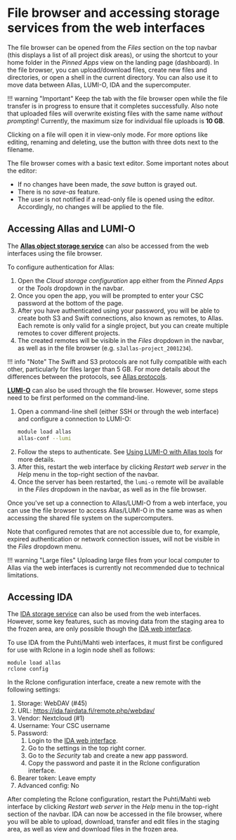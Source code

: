 # File browser and accessing storage services from the web interfaces

The file browser can be opened from the _Files_ section on the top navbar
(this displays a list of all project disk areas), or using the shortcut to your
home folder in the _Pinned Apps_ view on the landing page (dashboard). In the
file browser, you can upload/download files, create new files and directories,
or open a shell in the current directory. You can also use it to move data
between Allas, LUMI-O, IDA and the supercomputer.

!!! warning "Important"
    Keep the tab with the file browser open while the file transfer is in
    progress to ensure that it completes successfully. Also note that uploaded
    files will overwrite existing files with the same name _without prompting_!
    Currently, the maximum size for individual file uploads is **10 GB**.

Clicking on a file will open it in view-only mode. For more options like
editing, renaming and deleting, use the button with three dots next to the
filename. 

The file browser comes with a basic text editor. Some important notes about the
editor:

- If no changes have been made, the _save_ button is grayed out.
- There is no _save-as_ feature.
- The user is not notified if a read-only file is opened using the editor.
  Accordingly, no changes will be applied to the file.

## Accessing Allas and LUMI-O

The **[Allas object storage service](../../computing/allas.md)** can also be
accessed from the web interfaces using the file browser.

To configure authentication for Allas: 

1. Open the _Cloud storage configuration_ app either from the _Pinned Apps_ or
   the _Tools_ dropdown in the navbar.
2. Once you open the app, you will be prompted to enter your CSC password at
   the bottom of the page.
3. After you have authenticated using your password, you will be able to create 
   both S3 and Swift connections, also known as remotes, to Allas. Each remote
   is only valid for a single project, but you can create multiple remotes to
   cover different projects.
4. The created remotes will be visible in the _Files_ dropdown in the navbar,
   as well as in the file browser (e.g. `s3allas-project_2001234`).

!!! info "Note"
    The Swift and S3 protocols are not fully compatible with each other,
    particularly for files larger than 5 GB. For more details about the
    differences between the protocols, see
    [Allas protocols](../../data/Allas/introduction.md#protocols).

**[LUMI-O](https://docs.lumi-supercomputer.eu/storage/lumio/)** can also be
used through the file browser. However, some steps need to be first performed
on the command-line.

1. Open a command-line shell (either SSH or through the web interface) and
   configure a connection to LUMI-O:
   ```bash
   module load allas
   allas-conf --lumi
   ```
2. Follow the steps to authenticate. See
   [Using LUMI-O with Allas tools](../../data/Allas/allas_lumi.md#using-lumi-o-with-allas-tools)
   for more details.
3. After this, restart the web interface by clicking _Restart web server_ in
   the _Help_ menu in the top-right section of the navbar.
4. Once the server has been restarted, the `lumi-o` remote will be available in
   the _Files_ dropdown in the navbar, as well as in the file browser.

Once you've set up a connection to Allas/LUMI-O from a web interface, you can
use the file browser to access Allas/LUMI-O in the same was as when accessing
the shared file system on the supercomputers.

Note that configured remotes that are not accessible due to, for example,
expired authentication or network connection issues, will not be visible in the
_Files_ dropdown menu.

!!! warning "Large files"
    Uploading large files from your local computer to Allas via the web
    interfaces is currently not recommended due to technical limitations.

## Accessing IDA

The [IDA storage service](../../data/ida/using_ida.md) can also be used from
the web interfaces. However, some key features, such as moving data from the
staging area to the frozen area, are only possible though the
[IDA web interface](https://ida.fairdata.fi).

To use IDA from the Puhti/Mahti web interfaces, it must first be configured for
use with Rclone in a login node shell as follows:

```
module load allas
rclone config
```

In the Rclone configuration interface, create a new remote with the following
settings:

1. Storage: WebDAV (#45)
2. URL: <https://ida.fairdata.fi/remote.php/webdav/>
3. Vendor: Nextcloud (#1)
4. Username: Your CSC username
5. Password:
      1. Login to the [IDA web interface](https://ida.fairdata.fi).
      2. Go to the settings in the top right corner.
      3. Go to the _Security_ tab and create a new app password.
      4. Copy the password and paste it in the Rclone configuration interface.
6. Bearer token: Leave empty
7. Advanced config: No

After completing the Rclone configuration, restart the Puhti/Mahti web
interface by clicking _Restart web server_ in the _Help_ menu in the top-right
section of the navbar. IDA can now be accessed in the file browser, where you
will be able to upload, download, transfer and edit files in the staging area,
as well as view and download files in the frozen area.
